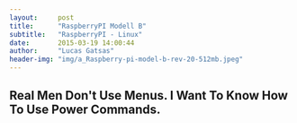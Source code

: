 ```yaml
---
layout:     post
title:      "RaspberryPI Modell B"
subtitle:   "RaspberryPI - Linux"
date:       2015-03-19 14:00:44
author:     "Lucas Gatsas"
header-img: "img/a_Raspberry-pi-model-b-rev-20-512mb.jpeg"
---
```

<h2 class="section-heading"><strong>Real Men Don't Use Menus. I Want To Know How To Use Power Commands.</strong> </h2>




<blockquote>
	
</blockquote>